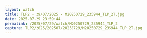 ```yaml
---
layout: watch
title: TLP2 - 29/07/2025 - M20250729_235944_TLP_2T.jpg
date: 2025-07-29 23:59:44
permalink: /2025/07/29/watch/M20250729_235944_TLP_2
capture: TLP2/2025/202507/20250729/M20250729_235944_TLP_2T.jpg
---
```

